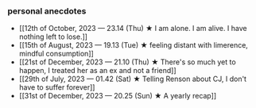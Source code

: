 ### personal anecdotes
- [[12th of October, 2023 — 23.14 (Thu) ★ I am alone. I am alive. I have nothing left to lose.]]
- [[15th of August, 2023 — 19.13 (Tue) ★ feeling distant with limerence, mindful consumption]]
- [[21st of December, 2023 — 21.10 (Thu) ★ There's so much yet to happen, I treated her as an ex and not a friend]]
- [[29th of July, 2023 — 01.42 (Sat) ★ Telling Renson about CJ, I don't have to suffer forever]]
- [[31st of December, 2023 — 20.25 (Sun) ★ A yearly recap]] 